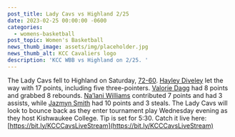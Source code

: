 ```yaml
---
post_title: Lady Cavs vs Highland 2/25
date: 2023-02-25 00:00:00 -0600
categories:
  - womens-basketball
post_topic: Women's Basketball
news_thumb_image: assets/img/placeholder.jpg
news_thumb_alt: KCC Cavaliers logo
description: 'KCC WBB vs Highland on 2/25. '
---
```

The Lady Cavs fell to Highland on Saturday, [72-60](https://www.njcaa.org/sports/wbkb/2022-23/div2/boxscores/20230225_i65k.xml?view=boxscore). [Hayley Diveley](https://athletics.kcc.edu/womens-basketball/roster/) let the way with 17 points, including five three-pointers. [Valorie Dagg](https://athletics.kcc.edu/womens-basketball/roster/) had 8 points and grabbed 8 rebounds. [Na’lani Williams](https://athletics.kcc.edu/womens-basketball/roster/) contributed 7 points and had 3 assists, while [Jazmyn Smith](https://athletics.kcc.edu/womens-basketball/roster/) had 10 points and 3 steals. The Lady Cavs will look to bounce back as they enter tournament play Wednesday evening as they host Kishwaukee College. Tip is set for 5:30. Catch it live here: [https://bit.ly/KCCCavsLiveStream](https://bit.ly/KCCCavsLiveStream)